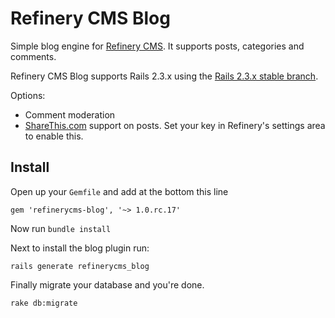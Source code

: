 # Refinery CMS Blog

Simple blog engine for [Refinery CMS](http://refinerycms.com). It supports posts, categories and comments.

Refinery CMS Blog supports Rails 2.3.x using the [Rails 2.3.x stable branch](http://github.com/resolve/refinerycms-blog/tree/rails2-stable).

Options:

* Comment moderation
* [ShareThis.com](http://sharethis.com) support on posts. Set your key in Refinery's settings area to enable this.

## Install

Open up your ``Gemfile`` and add at the bottom this line

    gem 'refinerycms-blog', '~> 1.0.rc.17'

Now run ``bundle install``

Next to install the blog plugin run:

    rails generate refinerycms_blog

Finally migrate your database and you're done.

    rake db:migrate
